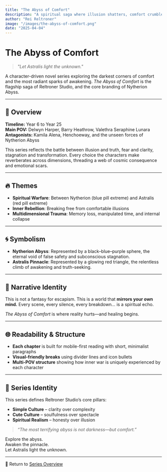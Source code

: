 ```yaml
---
title: "The Abyss of Comfort"
description: "A spiritual saga where illusion shatters, comfort crumbles, and awakening begins. This is the core identity of Nytherion Abyss, and the flagship series of Reltroner Studio."
author: "Rei Reltroner"
image: "/images/the-abyss-of-comfort.png"
date: "2025-04-04"
---
```


# The Abyss of Comfort

> *"Let Astralis light the unknown."*

A character-driven novel series exploring the darkest corners of comfort and the most radiant sparks of awakening. *The Abyss of Comfort* is the flagship saga of Reltroner Studio, and the core branding of Nytherion Abyss.

---

## 📖 Overview
**Timeline:** Year 6 to Year 25  
**Main POV:** Delwyn Harper, Barry Heathrow, Valethra Seraphine Lunara  
**Antagonists:** Kamila Alena, Henchoeway, and the unseen forces of Nytherion Abyss  

This series reflects the battle between illusion and truth, fear and clarity, stagnation and transformation. Every choice the characters make reverberates across dimensions, threading a web of cosmic consequence and emotional scars.

---

## 🔥 Themes
- **Spiritual Warfare**: Between Nytherion (blue pill extreme) and Astralis (red pill extreme)
- **Inner Rebellion**: Breaking free from comfortable illusions
- **Multidimensional Trauma**: Memory loss, manipulated time, and internal collapse

---

## 🌀 Symbolism
- **Nytherion Abyss**: Represented by a black–blue–purple sphere, the eternal void of false safety and subconscious stagnation.
- **Astralis Pinnacle**: Represented by a glowing red triangle, the relentless climb of awakening and truth-seeking.

---

## 🧠 Narrative Identity
This is not a fantasy for escapism.
This is a world that **mirrors your own mind.**
Every scene, every silence, every breakdown… is a spiritual echo.

*The Abyss of Comfort* is where reality hurts—and healing begins.

---

## 🌐 Readability & Structure
- **Each chapter** is built for mobile-first reading with short, minimalist paragraphs
- **Visual-friendly breaks** using divider lines and icon bullets
- **Multi-POV structure** showing how inner war is uniquely experienced by each character

---

## 📛 Series Identity
This series defines Reltroner Studio’s core pillars:
- **Simple Culture** – clarity over complexity
- **Cute Culture** – soulfulness over spectacle
- **Spiritual Realism** – honesty over illusion

> *“The most terrifying abyss is not darkness—but comfort.”*

Explore the abyss.  
Awaken the pinnacle.  
Let Astralis light the unknown.

---

📍 Return to [Series Overview](https://reltroner.com/series)

